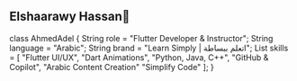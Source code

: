 ##  Elshaarawy Hassan👋

class AhmedAdel {
  String role = "Flutter Developer & Instructor";
  String language = "Arabic";
  String brand = "Learn Simply | اتعلم ببساطة";
  List<String> skills = [
    "Flutter UI/UX",
    "Dart Animations",
    "Python, Java, C++",
    "GitHub & Copilot",
    "Arabic Content Creation"
    "Simplify Code"
  ];
}
